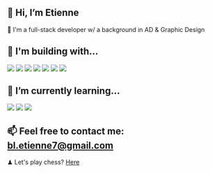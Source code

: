 <!--
**etiennebelle/etiennebelle** is a ✨ _special_ ✨ repository because its `README.md` (this file) appears on your GitHub profile.

-->
## 👋 Hi, I’m Etienne
👀 I'm a full-stack developer w/ a background in AD & Graphic Design
## 🔮 I'm building with...
![](https://img.shields.io/badge/JavaScript-informational?style=flat&logo=JavaScript&logoColor=ColorName&color=black)
![](https://img.shields.io/badge/React.js-informational?style=flat&logo=react&logoColor=ColorName&color=black)
![](https://img.shields.io/badge/Node.js-informational?style=flat&logo=Node.js&logoColor=ColorName&color=black)
![](https://img.shields.io/badge/Express-informational?style=flat&logo=Express&logoColor=ColorName&color=black)
![](https://img.shields.io/badge/MongoDB-informational?style=flat&logo=MongoDB&logoColor=ColorName&color=black)
![](https://img.shields.io/badge/CSS-informational?style=flat&logo=css3&logoColor=ColorName&color=black)
![](https://img.shields.io/badge/Sass-informational?style=flat&logo=Sass&logoColor=ColorName&color=black)
<br/>

## 🌱  I’m currently learning...
![](https://img.shields.io/badge/Next.js-informational?style=flat&logo=next&logoColor=ColorName&color=black)
![](https://img.shields.io/badge/TypeScript-informational?style=flat&logo=TypeScript&logoColor=ColorName&color=black)
![](https://img.shields.io/badge/GraphQl-informational?style=flat&logo=GraphQl&logoColor=ColorName&color=black)

## 📫  Feel free to contact me: bl.etienne7@gmail.com
♟ Let's play chess? <a href="https://www.chess.com/member/fischermans_friend95" target="_blank"> Here </a>
